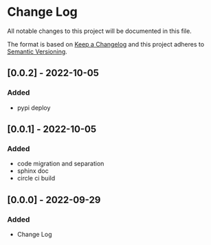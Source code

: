 # Change Log

All notable changes to this project will be documented in this file.

The format is based on [Keep a Changelog](http://keepachangelog.com/)
and this project adheres to [Semantic Versioning](http://semver.org/).

## [0.0.2] - 2022-10-05

### Added
- pypi deploy

## [0.0.1] - 2022-10-05

### Added
- code migration and separation
- sphinx doc
- circle ci build

## [0.0.0] - 2022-09-29

### Added
- Change Log